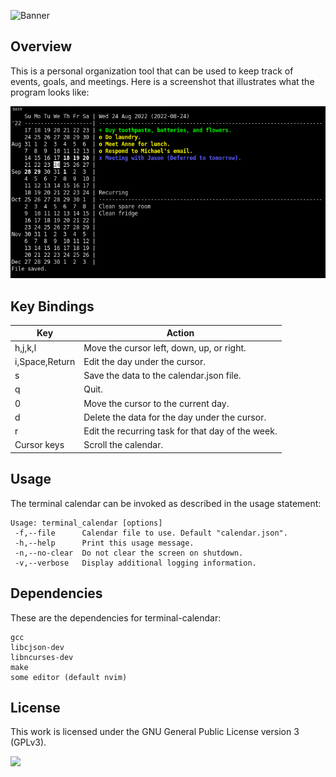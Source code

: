 ![Banner](https://s-christy.com/status-banner-service/terminal-calendar/banner-slim.svg)

## Overview

This is a personal organization tool that can be used to keep track of events,
goals, and meetings. Here is a screenshot that illustrates what the program
looks like:

<p align="center">
  <img alt="Screenshot" src="./sample.png">
<p>

## Key Bindings

| Key            | Action                                            |
|----------------|---------------------------------------------------|
| h,j,k,l        | Move the cursor left, down, up, or right.         |
| i,Space,Return | Edit the day under the cursor.                    |
| s              | Save the data to the calendar.json file.          |
| q              | Quit.                                             |
| 0              | Move the cursor to the current day.               |
| d              | Delete the data for the day under the cursor.     |
| r              | Edit the recurring task for that day of the week. |
| Cursor keys    | Scroll the calendar.                              |

## Usage

The terminal calendar can be invoked as described in the usage statement:

```
Usage: terminal_calendar [options]
 -f,--file      Calendar file to use. Default "calendar.json".
 -h,--help      Print this usage message.
 -n,--no-clear  Do not clear the screen on shutdown.
 -v,--verbose   Display additional logging information.
```

## Dependencies

These are the dependencies for terminal-calendar:

```
gcc
libcjson-dev
libncurses-dev
make
some editor (default nvim)
```

## License

This work is licensed under the GNU General Public License version 3 (GPLv3).

[<img src="https://s-christy.com/status-banner-service/GPLv3_Logo.svg" width="150" />](https://www.gnu.org/licenses/gpl-3.0.en.html)
